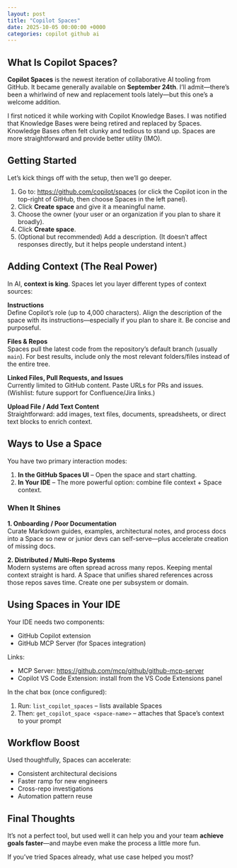 ```yaml
---
layout: post
title: "Copilot Spaces"
date: 2025-10-05 00:00:00 +0000
categories: copilot github ai
---
```


## What Is Copilot Spaces?
**Copilot Spaces** is the newest iteration of collaborative AI tooling from GitHub. It became generally available on **September 24th**. I’ll admit—there’s been a whirlwind of new and replacement tools lately—but this one’s a welcome addition.

I first noticed it while working with Copilot Knowledge Bases. I was notified that Knowledge Bases were being retired and replaced by Spaces. Knowledge Bases often felt clunky and tedious to stand up. Spaces are more straightforward and provide better utility (IMO).

## Getting Started
Let’s kick things off with the setup, then we’ll go deeper.

1. Go to: <https://github.com/copilot/spaces> (or click the Copilot icon in the top-right of GitHub, then choose Spaces in the left panel).
2. Click **Create space** and give it a meaningful name.
3. Choose the owner (your user or an organization if you plan to share it broadly).
4. Click **Create space**.
5. (Optional but recommended) Add a description. (It doesn’t affect responses directly, but it helps people understand intent.)

## Adding Context (The Real Power)
In AI, **context is king**. Spaces let you layer different types of context sources:

**Instructions**  
Define Copilot’s role (up to 4,000 characters). Align the description of the space with its instructions—especially if you plan to share it. Be concise and purposeful.

**Files & Repos**  
Spaces pull the latest code from the repository’s default branch (usually `main`). For best results, include only the most relevant folders/files instead of the entire tree.

**Linked Files, Pull Requests, and Issues**  
Currently limited to GitHub content. Paste URLs for PRs and issues. (Wishlist: future support for Confluence/Jira links.)

**Upload File / Add Text Content**  
Straightforward: add images, text files, documents, spreadsheets, or direct text blocks to enrich context.

## Ways to Use a Space
You have two primary interaction modes:

1. **In the GitHub Spaces UI** – Open the space and start chatting.
2. **In Your IDE** – The more powerful option: combine file context + Space context.

### When It Shines
**1. Onboarding / Poor Documentation**  
Curate Markdown guides, examples, architectural notes, and process docs into a Space so new or junior devs can self-serve—plus accelerate creation of missing docs.

**2. Distributed / Multi-Repo Systems**  
Modern systems are often spread across many repos. Keeping mental context straight is hard. A Space that unifies shared references across those repos saves time. Create one per subsystem or domain.

## Using Spaces in Your IDE
Your IDE needs two components:

- GitHub Copilot extension
- GitHub MCP Server (for Spaces integration)

Links:
- MCP Server: <https://github.com/mcp/github/github-mcp-server>
- Copilot VS Code Extension: install from the VS Code Extensions panel

In the chat box (once configured):

1. Run: `list_copilot_spaces` – lists available Spaces
2. Then: `get_copilot_space <space-name>` – attaches that Space’s context to your prompt

## Workflow Boost
Used thoughtfully, Spaces can accelerate:
- Consistent architectural decisions
- Faster ramp for new engineers
- Cross-repo investigations
- Automation pattern reuse

## Final Thoughts
It’s not a perfect tool, but used well it can help you and your team **achieve goals faster**—and maybe even make the process a little more fun.

If you’ve tried Spaces already, what use case helped you most? 

